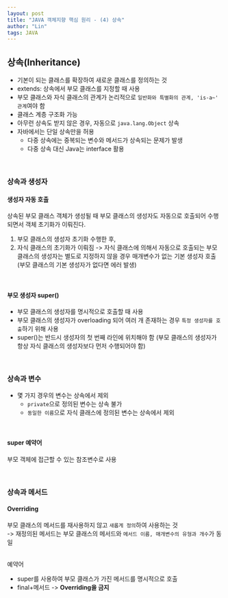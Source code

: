 ```yaml
---
layout: post
title: "JAVA 객체지향 핵심 원리 - (4) 상속"
author: "Lin"
tags: JAVA
---
```


## 상속(Inheritance)
- 기본이 되는 클래스를 확장하여 새로운 클래스를 정의하는 것 
- extends: 상속에서 부모 클래스를 지정할 때 사용 
- 부모 클래스와 자식 클래스의 관계가 논리적으로 `일반화와 특별화의 관계, 'is-a~' 관계`여야 함
- 클래스 계층 구조화 가능  
- 아무런 상속도 받지 않은 경우, 자동으로 `java.lang.Object` 상속 
- 자바에서는 단일 상속만을 허용 
    - 다중 상속에는 중복되는 변수와 메서드가 상속되는 문제가 발생 
    - 다중 상속 대신 Java는 interface 활용 

<br>

### 상속과 생성자 
#### 생성자 자동 호출 
상속된 부모 클래스 객체가 생성될 때 부모 클래스의 생성자도 자동으로 호출되어 수행되면서 객체 초기화가 이뤄진다. <br>
1. 부모 클래스의 생성자 초기화 수행한 후, 
2. 자식 클래스의 초기화가 이뤄짐 
-> 자식 클래스에 의해서 자동으로 호출되는 부모 클래스의 생성자는 별도로 지정하지 않을 경우 매개변수가 없는 기본 생성자 호출
(부모 클래스의 기본 생성자가 없다면 에러 발생)  

<br>

#### 부모 생성자 super()
- 부모 클래스의 생성자를 명시적으로 호출할 때 사용 
- 부모 클래스의 생성자가 overloading 되어 여러 개 존재하는 경우 `특정 생성자를 호출`하기 위해 사용 
- super()는 반드시 생성자의 첫 번째 라인에 위치해야 함 (부모 클래스의 생성자가 항상 자식 클래스의 생성자보다 먼저 수행되어야 함)

<br>

### 상속과 변수 
- 몇 가지 경우의 변수는 상속에서 제외
    - `private`으로 정의된 변수는 상속 불가 
    - `동일한 이름`으로 자식 클래스에 정의된 변수는 상속에서 제외 

<br>
    
#### super 예약어
부모 객체에 접근할 수 있는 참조변수로 사용 

<br>

### 상속과 메서드 
#### Overriding
부모 클래스의 메서드를 재사용하지 않고 `새롭게 정의`하여 사용하는 것 <br>
-> 재정의된 메서드는 부모 클래스의 메서드와 `메서드 이름, 매개변수의 유형과 개수`가 동일 
<br><br>

예약어
- super를 사용하여 부모 클래스가 가진 메서드를 명시적으로 호출 
- final+메서드 -> **Overriding을 금지** 